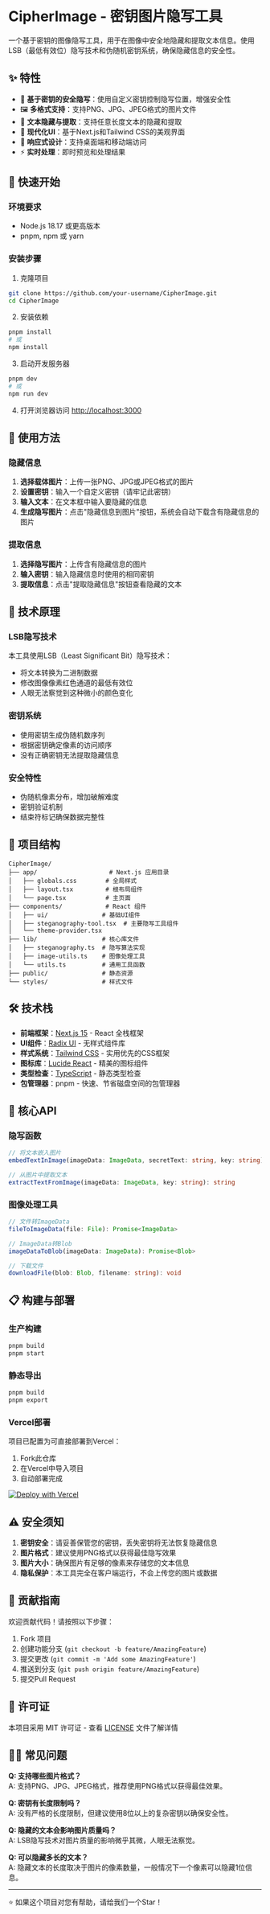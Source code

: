 # CipherImage - 密钥图片隐写工具

一个基于密钥的图像隐写工具，用于在图像中安全地隐藏和提取文本信息。使用LSB（最低有效位）隐写技术和伪随机密钥系统，确保隐藏信息的安全性。

## ✨ 特性

- 🔐 **基于密钥的安全隐写**：使用自定义密钥控制隐写位置，增强安全性
- 🖼️ **多格式支持**：支持PNG、JPG、JPEG格式的图片文件  
- 📝 **文本隐藏与提取**：支持任意长度文本的隐藏和提取
- 🎨 **现代化UI**：基于Next.js和Tailwind CSS的美观界面
- 📱 **响应式设计**：支持桌面端和移动端访问
- ⚡ **实时处理**：即时预览和处理结果

## 🚀 快速开始

### 环境要求

- Node.js 18.17 或更高版本
- pnpm, npm 或 yarn

### 安装步骤

1. 克隆项目
```bash
git clone https://github.com/your-username/CipherImage.git
cd CipherImage
```

2. 安装依赖
```bash
pnpm install
# 或
npm install
```

3. 启动开发服务器
```bash
pnpm dev
# 或
npm run dev
```

4. 打开浏览器访问 [http://localhost:3000](http://localhost:3000)

## 📖 使用方法

### 隐藏信息

1. **选择载体图片**：上传一张PNG、JPG或JPEG格式的图片
2. **设置密钥**：输入一个自定义密钥（请牢记此密钥）
3. **输入文本**：在文本框中输入要隐藏的信息
4. **生成隐写图片**：点击"隐藏信息到图片"按钮，系统会自动下载含有隐藏信息的图片

### 提取信息

1. **选择隐写图片**：上传含有隐藏信息的图片
2. **输入密钥**：输入隐藏信息时使用的相同密钥
3. **提取信息**：点击"提取隐藏信息"按钮查看隐藏的文本

## 🔧 技术原理

### LSB隐写技术

本工具使用LSB（Least Significant Bit）隐写技术：
- 将文本转换为二进制数据
- 修改图像像素红色通道的最低有效位
- 人眼无法察觉到这种微小的颜色变化

### 密钥系统

- 使用密钥生成伪随机数序列
- 根据密钥确定像素的访问顺序
- 没有正确密钥无法提取隐藏信息

### 安全特性

- 伪随机像素分布，增加破解难度
- 密钥验证机制
- 结束符标记确保数据完整性

## 📁 项目结构

```text
CipherImage/
├── app/                    # Next.js 应用目录
│   ├── globals.css        # 全局样式
│   ├── layout.tsx         # 根布局组件
│   └── page.tsx           # 主页面
├── components/            # React 组件
│   ├── ui/               # 基础UI组件
│   ├── steganography-tool.tsx  # 主要隐写工具组件
│   └── theme-provider.tsx
├── lib/                  # 核心库文件
│   ├── steganography.ts  # 隐写算法实现
│   ├── image-utils.ts    # 图像处理工具
│   └── utils.ts          # 通用工具函数
├── public/               # 静态资源
└── styles/               # 样式文件
```

## 🛠️ 技术栈

- **前端框架**：[Next.js 15](https://nextjs.org/) - React 全栈框架
- **UI组件**：[Radix UI](https://www.radix-ui.com/) - 无样式组件库
- **样式系统**：[Tailwind CSS](https://tailwindcss.com/) - 实用优先的CSS框架
- **图标库**：[Lucide React](https://lucide.dev/) - 精美的图标组件
- **类型检查**：[TypeScript](https://www.typescriptlang.org/) - 静态类型检查
- **包管理器**：pnpm - 快速、节省磁盘空间的包管理器

## 🔧 核心API

### 隐写函数

```typescript
// 将文本嵌入图片
embedTextInImage(imageData: ImageData, secretText: string, key: string): ImageData

// 从图片中提取文本
extractTextFromImage(imageData: ImageData, key: string): string
```

### 图像处理工具

```typescript
// 文件转ImageData
fileToImageData(file: File): Promise<ImageData>

// ImageData转Blob
imageDataToBlob(imageData: ImageData): Promise<Blob>

// 下载文件
downloadFile(blob: Blob, filename: string): void
```

## 📋 构建与部署

### 生产构建

```bash
pnpm build
pnpm start
```

### 静态导出

```bash
pnpm build
pnpm export
```

### Vercel部署

项目已配置为可直接部署到Vercel：

1. Fork此仓库
2. 在Vercel中导入项目
3. 自动部署完成

[![Deploy with Vercel](https://vercel.com/button)](https://vercel.com/new/clone?repository-url=https://github.com/your-username/CipherImage)

## ⚠️ 安全须知

1. **密钥安全**：请妥善保管您的密钥，丢失密钥将无法恢复隐藏信息
2. **图片格式**：建议使用PNG格式以获得最佳隐写效果
3. **图片大小**：确保图片有足够的像素来存储您的文本信息
4. **隐私保护**：本工具完全在客户端运行，不会上传您的图片或数据

## 🤝 贡献指南

欢迎贡献代码！请按照以下步骤：

1. Fork 项目
2. 创建功能分支 (`git checkout -b feature/AmazingFeature`)
3. 提交更改 (`git commit -m 'Add some AmazingFeature'`)
4. 推送到分支 (`git push origin feature/AmazingFeature`)
5. 提交Pull Request

## 📄 许可证

本项目采用 MIT 许可证 - 查看 [LICENSE](LICENSE) 文件了解详情

## 🙋‍♂️ 常见问题

**Q: 支持哪些图片格式？**  
A: 支持PNG、JPG、JPEG格式，推荐使用PNG格式以获得最佳效果。

**Q: 密钥有长度限制吗？**  
A: 没有严格的长度限制，但建议使用8位以上的复杂密钥以确保安全性。

**Q: 隐藏的文本会影响图片质量吗？**  
A: LSB隐写技术对图片质量的影响微乎其微，人眼无法察觉。

**Q: 可以隐藏多长的文本？**  
A: 隐藏文本的长度取决于图片的像素数量，一般情况下一个像素可以隐藏1位信息。

---

⭐ 如果这个项目对您有帮助，请给我们一个Star！
